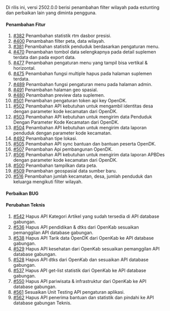 Di rilis ini, versi 2502.0.0 berisi penambahan filter wilayah pada estunting dan perbaikan lain yang diminta pengguna.

#### Penambahan Fitur

1. [#382](https://github.com/OpenSID/OpenKab/issues/382) Penambahan statistik rtm dasbor presisi.
2. [#400](https://github.com/OpenSID/OpenKab/issues/400) Penambahan filter peta, data wilayah.
3. [#381](https://github.com/OpenSID/OpenKab/issues/381) Penambahan statistik penduduk berdasarkan pengaturan menu.
4. [#470](https://github.com/OpenSID/OpenKab/issues/470) Penambahan tombol data selengkapnya pada detail suplemen terdata dan pada export data.
5. [#477](https://github.com/OpenSID/OpenKab/issues/477) Penambahan pengaturan menu yang tampil bisa vertikal & horizontal.
6. [#475](https://github.com/OpenSID/OpenKab/issues/475) Penambahan fungsi multiple hapus pada halaman suplemen terdata.
7. [#489](https://github.com/OpenSID/OpenKab/issues/489) Penambahan fungsi pengaturan menu pada halaman admin.
8. [#491](https://github.com/OpenSID/OpenKab/issues/491) Penambahan halaman geo spasial.
9. [#480](https://github.com/OpenSID/OpenKab/issues/480) Penambahan preview data suplemen.
10. [#501](https://github.com/OpenSID/OpenKab/issues/501) Penambahan pengaturan token api key OpenDK.
11. [#502](https://github.com/OpenSID/OpenKab/issues/502) Penambahan API kebutuhan untuk mengambil identitas desa dengan parameter kode kecamatan dari OpenDK.
12. [#503](https://github.com/OpenSID/OpenKab/issues/503) Penambahan API kebutuhan untuk mengirim data Penduduk Dengan Parameter Kode Kecamatan dari OpenDK.
13. [#504](https://github.com/OpenSID/OpenKab/issues/504) Penambahan API kebutuhan untuk mengirim data laporan penduduk dengan parameter kode kecamatan.
14. [#492](https://github.com/OpenSID/OpenKab/issues/492) Penambahan tipe lokasi.
15. [#505](https://github.com/OpenSID/OpenKab/issues/505) Penambahan API sync bantuan dan bantuan peserta OpenDK.
16. [#507](https://github.com/OpenSID/OpenKab/issues/507) Penambahan Api pembangunan OpenDK.
17. [#506](https://github.com/OpenSID/OpenKab/issues/506) Penambahan API kebutuhan untuk mengirim data laporan APBDes dengan parameter kode kecamatan dari OpenDK.
18. [#500](https://github.com/OpenSID/OpenKab/issues/500) Penambahan tampilkan data peta.
19. [#509](https://github.com/OpenSID/OpenKab/issues/509) Penambahan geospasial data sumber baru.
20. [#516](https://github.com/OpenSID/OpenKab/issues/516) Penambahan jumlah kecamatan, desa, jumlah penduduk dan keluarga mengikuti filter wilayah.


#### Perbaikan BUG


#### Perubahan Teknis

1. [#542](https://github.com/OpenSID/OpenKab/issues/542) Hapus API Kategori Artikel yang sudah tersedia di API database gabungan.
2. [#536](https://github.com/OpenSID/OpenKab/issues/536) Hapus API pendidikan & dtks dari OpenKab sesuaikan pemanggilan API database gabungan.
3. [#538](https://github.com/OpenSID/OpenKab/issues/538) Hapus API Tarik data OpenDK dari OpenKab ke API database gabungan.
4. [#529](https://github.com/OpenSID/OpenKab/issues/529) Hapus API kesehatan dari OpenKab sesuaikan pemanggilan API database gabungan.
5. [#528](https://github.com/OpenSID/OpenKab/issues/528) Hapus API dtks dari OpenKab dan sesuaikan API database gabungan.
6. [#537](https://github.com/OpenSID/OpenKab/issues/537) Hapus API get-list statistik dari OpenKab ke API database gabungan.
7. [#550](https://github.com/OpenSID/OpenKab/issues/550) Hapus API pariwisata & infrastruktur dari OpenKab ke API database gabungan.
8. [#561](https://github.com/OpenSID/OpenKab/issues/561) Sesuaikan Unit Testing API pengaturan aplikasi.
9. [#562](https://github.com/OpenSID/OpenKab/issues/562) Hapus API penerima bantuan dan statistik dan pindahi ke API database gabungan Teknis.
